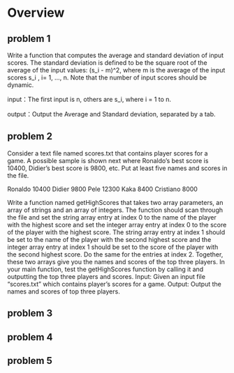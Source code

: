 # Overview
## problem 1
Write a function that computes the average and standard deviation of input scores. The standard deviation is defined to be the square root of the average of the input values: 
(s_i - m)^2, where m is the average of the input scores s_i , i= 1, …, n.
Note that the number of input scores should be dynamic.

input：The first input is n, others are s_i, where i = 1 to n.

output：Output the Average and Standard deviation, separated by a tab.

## problem 2
Consider a text file named scores.txt that contains player scores for a game. A possible sample is shown next where Ronaldo’s best score is 10400, Didier’s best score is 9800, etc. Put at least five names and scores in the file.

Ronaldo
10400
Didier
9800
Pele
12300
Kaka
8400
Cristiano
8000

Write a function named getHighScores that takes two array parameters, an array of strings and an array of integers. The function should scan through the file and set the string array entry at index 0 to the name of the player with the highest score and set the integer array entry at index 0 to the score of the player with the highest score. The string array entry at index 1 should be set to the name of the player with the second highest score and the integer array entry at index 1 should be set to the score of the player with the second highest score. Do the same for the entries at index 2. Together, these two arrays give you the names and scores of the top three players. In your main function, test the getHighScores function by calling it and outputting the top three players and scores.
Input:
Given an input file “scores.txt” which contains player’s scores for a game.
Output:
Output the names and scores of top three players.

## problem 3

## problem 4

## problem 5
